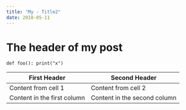 ```yaml
---
title: "My - Title2"
date: 2018-05-11
---
```

# The header of my post
`def foo():
   print("x")
`

First Header | Second Header
------------ | -------------
Content from cell 1 | Content from cell 2
Content in the first column | Content in the second column

